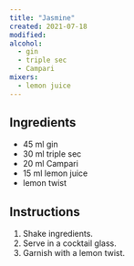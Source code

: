 ```yaml
---
title: "Jasmine"
created: 2021-07-18
modified:
alcohol:
  - gin
  - triple sec
  - Campari
mixers:
  - lemon juice
---
```



## Ingredients

- 45 ml gin
- 30 ml triple sec
- 20 ml Campari
- 15 ml lemon juice
- lemon twist

## Instructions

1. Shake ingredients.
2. Serve in a cocktail glass.
3. Garnish with a lemon twist.
